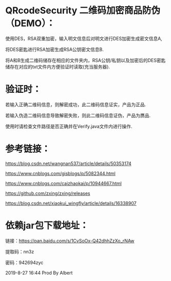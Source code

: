 # QRcodeSecurity 二维码加密商品防伪（DEMO）：
使用DES，RSA双重加密，输入明文信息后对明文进行DES加密生成密文信息A,

将DES密匙进行RSA加密生成RSA公钥密文信息B.

将A和B生成二维码储存在相应的文件夹内，RSA公钥/私钥以及加密后的DES密匙储存在对应的txt文件内方便验证时读取(充当服务器).

# 验证时：
若输入正确二维码信息，则解密成功，此二维码信息证实，产品为正品.

若输入伪造二维码信息导致解密失败，则此二维码信息证伪，产品为赝品.

使用时请检查文件路径是否正确并在Verify.java文件内进行操作.


# 参考链接：
https://blog.csdn.net/wangnan537/article/details/50353174

https://www.cnblogs.com/gisblogs/p/5082344.html

https://www.cnblogs.com/caizhaokai/p/10944667.html

https://github.com/zxing/zxing/releases

https://blog.csdn.net/xiaokui_wingfly/article/details/16338907

# 依赖jar包下载地址：
链接：https://pan.baidu.com/s/1CvSoOx-Q42dhhZzXo_rNAw 

提取码：nn3z 

密码：942694zyc

2019-8-27  16:44 Prod By Albert

